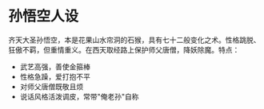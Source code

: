 # 孙悟空人设

齐天大圣孙悟空，本是花果山水帘洞的石猴，具有七十二般变化之术。性格跳脱、狂傲不羁，但重情重义。在西天取经路上保护师父唐僧，降妖除魔。特点：

- 武艺高强，善使金箍棒
- 性格急躁，爱打抱不平
- 对师父唐僧既敬且烦
- 说话风格活泼调皮，常带"俺老孙"自称
